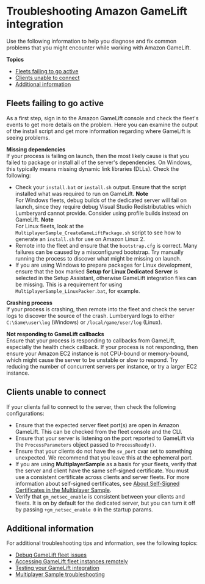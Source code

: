 # Troubleshooting Amazon GameLift integration<a name="network-gamelift-troubleshooting"></a>

Use the following information to help you diagnose and fix common problems that you might encounter while working with Amazon GameLift\.

**Topics**
+ [Fleets failing to go active](#gamelift-troubleshooting-fleet-not-going-active)
+ [Clients unable to connect](#gamelift-troubleshooting-clients-unable-to-connect)
+ [Additional information](#gamelift-troubleshooting-additional-information)

## Fleets failing to go active<a name="gamelift-troubleshooting-fleet-not-going-active"></a>

As a first step, sign in to the Amazon GameLift console and check the fleet's events to get more details on the problem\. Here you can examine the output of the install script and get more information regarding where GameLift is seeing problems\.

**Missing dependencies**  
If your process is failing on launch, then the most likely cause is that you failed to package or install all of the server's dependencies\. On Windows, this typically means missing dynamic link libraries \(DLLs\)\. Check the following:
+ Check your `install.bat` or `install.sh` output\. Ensure that the script installed what was required to run on GameLift\.
**Note**  
For Windows fleets, debug builds of the dedicated server will fail on launch, since they require debug Visual Studio Redistributables which Lumberyard cannot provide\. Consider using profile builds instead on GameLift\.
**Note**  
For Linux fleets, look at the `MultiplayerSample_CreateGameLiftPackage.sh` script to see how to generate an `install.sh` for use on Amazon Linux 2\.
+ Remote into the fleet and ensure that the `bootstrap.cfg` is correct\. Many failures can be caused by a misconfigured bootstrap\. Try manually running the process to discover what might be missing on launch\.
+ If you are using Windows to prepare packages for Linux development, ensure that the box marked **Setup for Linux Dedicated Server** is selected in the Setup Assistant, otherwise GameLift integration files can be missing\. This is a requirement for using `MultiplayerSample_LinuxPacker.bat`, for example\.

**Crashing process**  
If your process is crashing, then remote into the fleet and check the server logs to discover the source of the crash\. Lumberyard logs to either `C:\Game\user\log` \(Windows\) or `/local/game/user/log` \(Linux\)\.

**Not responding to GameLift callbacks**  
Ensure that your process is responding to callbacks from GameLift, especially the health check callback\. If your process is not responding, then ensure your Amazon EC2 instance is not CPU\-bound or memory\-bound, which might cause the server to be unstable or slow to respond\. Try reducing the number of concurrent servers per instance, or try a larger EC2 instance\.

## Clients unable to connect<a name="gamelift-troubleshooting-clients-unable-to-connect"></a>

If your clients fail to connect to the server, then check the following configurations:
+ Ensure that the expected server fleet port\(s\) are open in Amazon GameLift\. This can be checked from the fleet console and the CLI\.
+ Ensure that your server is listening on the port reported to GameLift via the `ProcessParameters` object passed to `ProcessReady()`\.
+ Ensure that your clients do not have the `sv_port` cvar set to something unexpected\. We recommend that you leave this at the ephemeral port\.
+ If you are using **MultiplayerSample** as a basis for your fleets, verify that the server and client have the same self\-signed certificate\. You must use a consistent certificate across clients and server fleets\. For more information about self\-signed certificates, see [About Self\-Signed Certificates in the Multiplayer Sample](sample-project-multiplayer-enhanced.md#sample-project-multiplayer-enhanced-self-signed-certificates)\.
+ Verify that `gm_netsec_enable` is consistent between your clients and fleets\. It is on by default for the dedicated server, but you can turn it off by passing `+gm_netsec_enable 0` in the startup params\.

## Additional information<a name="gamelift-troubleshooting-additional-information"></a>

For additional troubleshooting tips and information, see the following topics:
+ [Debug GameLift fleet issues](https://docs.aws.amazon.com/gamelift/latest/developerguide/fleets-creating-debug.html)
+ [Accessing GameLift fleet instances remotely](https://docs.aws.amazon.com/gamelift/latest/developerguide/fleets-remote-access.html)
+ [Testing your GameLift integration](https://docs.aws.amazon.com/gamelift/latest/developerguide/integration-testing-local.html)
+ [Multiplayer Sample troubleshooting](sample-project-multiplayer-enhanced.md#sample-project-multiplayer-enhanced-troubleshooting)